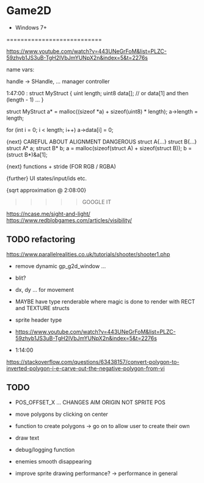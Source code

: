 # Game2D

- Windows 7+

===========================


https://www.youtube.com/watch?v=443UNeGrFoM&list=PLZC-59zhyb1JS3uB-TgH2IVbJmYUNpX2n&index=5&t=2276s

name vars:

handle     ->  SHandle, ...
manager
controller


1:47:00 :
struct MyStruct
{
uint length;
uint8 data[];  // or data[1] and then (length - 1) ...
}

struct MyStruct a* = malloc((sizeof *a) + sizeof(uint8) * length);
a->length = length;

for (int i = 0; i < length; i++)
	a->data[i] = 0;
	
{next}
CAREFUL ABOUT ALIGNMENT DANGEROUS
struct A{...} struct B{...}
struct A* a;
struct B* b;
a = malloc(sizeof(struct A) + sizeof(struct B));
b = (struct B*)&a[1];

{next}
functions + stride (FOR RGB / RGBA)

{further}
UI states/input/ids etc.

{sqrt approximation @ 2:08:00}
>>>>>GOOGLE IT




https://ncase.me/sight-and-light/
https://www.redblobgames.com/articles/visibility/

## TODO refactoring

https://www.parallelrealities.co.uk/tutorials/shooter/shooter1.php

- remove dynamic gp_g2d_window ...

- blit?
- dx, dy ... for movement
- MAYBE have type renderable where magic is done to render with RECT and TEXTURE structs
-    sprite header type
-	 https://www.youtube.com/watch?v=443UNeGrFoM&list=PLZC-59zhyb1JS3uB-TgH2IVbJmYUNpX2n&index=5&t=2276s
-    1:14:00


https://stackoverflow.com/questions/63438157/convert-polygon-to-inverted-polygon-i-e-carve-out-the-negative-polygon-from-vi
		
## TODO

- POS_OFFSET_X ... CHANGES AIM ORIGIN NOT SPRITE POS

- move polygons by clicking on center
- function to create polygons -> go on to allow user to create their own

- draw text

- debug/logging function

- enemies smooth disappearing

- improve sprite drawing performance?
	-> performance in general